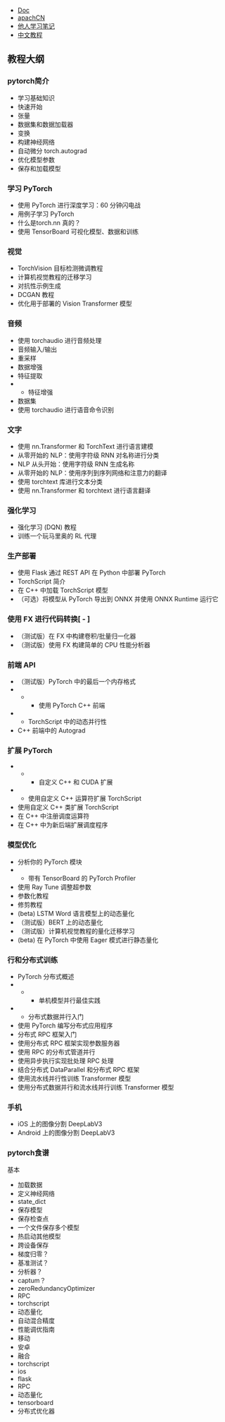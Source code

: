 - [Doc](https://pytorch.org/docs/stable/index.html)
- [apachCN](https://dl.apachecn.org/#/)
- [他人学习笔记](https://link.zhihu.com/?target=https%3A//pytorch.zhangxiann.com/)
- [中文教程](https://pytorch.apachecn.org/docs/1.7/01.html)
## 教程大纲
### pytorch简介
- 学习基础知识
- 快速开始
- 张量
- 数据集和数据加载器
- 变换
- 构建神经网络
- 自动微分 torch.autograd
- 优化模型参数
- 保存和加载模型
### 学习 PyTorch
- 使用 PyTorch 进行深度学习：60 分钟闪电战
- 用例子学习 PyTorch
- 什么是torch.nn 真的？
- 使用 TensorBoard 可视化模型、数据和训练
### 视觉
- TorchVision 目标检测微调教程
- 计算机视觉教程的迁移学习
- 对抗性示例生成
- DCGAN 教程
- 优化用于部署的 Vision Transformer 模型
### 音频
- 使用 torchaudio 进行音频处理
- 音频输入/输出
- 重采样
- 数据增强
- 特征提取
- - 特征增强
- 数据集
- 使用 torchaudio 进行语音命令识别
### 文字
- 使用 nn.Transformer 和 TorchText 进行语言建模
- 从零开始的 NLP：使用字符级 RNN 对名称进行分类
- NLP 从头开始​​：使用字符级 RNN 生成名称
- 从零开始的 NLP：使用序列到序列网络和注意力的翻译
- 使用 torchtext 库进行文本分类
- 使用 nn.Transformer 和 torchtext 进行语言翻译
### 强化学习
- 强化学习 (DQN) 教程
- 训练一个玩马里奥的 RL 代理
### 生产部署
- 使用 Flask 通过 REST API 在 Python 中部署 PyTorch
- TorchScript 简介
- 在 C++ 中加载 TorchScript 模型
- （可选）将模型从 PyTorch 导出到 ONNX 并使用 ONNX Runtime 运行它
### 使用 FX 进行代码转换[ - ]
- （测试版）在 FX 中构建卷积/批量归一化器
- （测试版）使用 FX 构建简单的 CPU 性能分析器
### 前端 API
- （测试版）PyTorch 中的最后一个内存格式
- - - 使用 PyTorch C++ 前端
- - TorchScript 中的动态并行性
- C++ 前端中的 Autograd
### 扩展 PyTorch
- - - 自定义 C++ 和 CUDA 扩展
- - 使用自定义 C++ 运算符扩展 TorchScript
- 使用自定义 C++ 类扩展 TorchScript
- 在 C++ 中注册调度运算符
- 在 C++ 中为新后端扩展调度程序
### 模型优化
- 分析你的 PyTorch 模块
- - 带有 TensorBoard 的 PyTorch Profiler
- 使用 Ray Tune 调整超参数
- 参数化教程
- 修剪教程
- (beta) LSTM Word 语言模型上的动态量化
- （测试版）BERT 上的动态量化
- （测试版）计算机视觉教程的量化迁移学习
- (beta) 在 PyTorch 中使用 Eager 模式进行静态量化
### 行和分布式训练
- PyTorch 分布式概述
- - - 单机模型并行最佳实践
- - 分布式数据并行入门
- 使用 PyTorch 编写分布式应用程序
- 分布式 RPC 框架入门
- 使用分布式 RPC 框架实现参数服务器
- 使用 RPC 的分布式管道并行
- 使用异步执行实现批处理 RPC 处理
- 结合分布式 DataParallel 和分布式 RPC 框架
- 使用流水线并行性训练 Transformer 模型
- 使用分布式数据并行和流水线并行训练 Transformer 模型
### 手机
- iOS 上的图像分割 DeepLabV3
- Android 上的图像分割 DeepLabV3
### pytorch食谱
基本
- 加载数据
- 定义神经网络
- state_dict
- 保存模型
- 保存检查点
- 一个文件保存多个模型
- 热启动其他模型
- 跨设备保存
- 梯度归零？
- 基准测试？
- 分析器？
- captum？
- zeroRedundancyOptimizer
- RPC
- torchscript
- 动态量化
- 自动混合精度
- 性能调优指南
- 移动
- 安卓
- 融合
- torchscript
- ios
- flask
- RPC
- 动态量化
- tensorboard
- 分布式优化器
